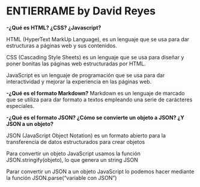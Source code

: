 # ENTIERRAME by David Reyes



**-¿Qué es HTML? ¿CSS? ¿Javascript?**

HTML (HyperText MarkUp Language), es un lenguaje que se usa para dar estructuras a páginas web y sus contenidos.

CSS (Cascading Style Sheets) es un lenguaje que se usa para diseñar y poner bonitas las páginas web estructuradas por HTML.

JavaScript es un lenguaje de programación que se usa para dar interactividad y mejorar la experiencia en las páginas web.

**-¿Qué es el formato Markdown?**
Markdown es un lenguaje de marcado que se utiliza para dar formato a textos empleando una serie de carácteres especiales.

**-¿Qué es el formato JSON? ¿Cómo se convierte un objeto a JSON? ¿Y JSON a un objeto?**

JSON (JavaScript Object Notation) es un formato abierto para la transferencia de datos estructurados para crear objetos

Para convertir un objeto JavaScript  usamos la función JSON.stringify(objeto), lo que genera un string JSON

Parar convertir un JSON a un objeto JavaScript lo podemos hacer mediante la función JSON.parse(“variable con JSON”)  	
